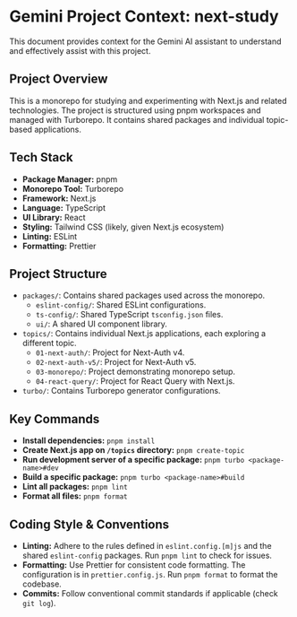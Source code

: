# Gemini Project Context: next-study

This document provides context for the Gemini AI assistant to understand and effectively assist with this project.

## Project Overview

This is a monorepo for studying and experimenting with Next.js and related technologies. The project is structured using pnpm workspaces and managed with Turborepo. It contains shared packages and individual topic-based applications.

## Tech Stack

- **Package Manager:** pnpm
- **Monorepo Tool:** Turborepo
- **Framework:** Next.js
- **Language:** TypeScript
- **UI Library:** React
- **Styling:** Tailwind CSS (likely, given Next.js ecosystem)
- **Linting:** ESLint
- **Formatting:** Prettier

## Project Structure

- `packages/`: Contains shared packages used across the monorepo.
  - `eslint-config/`: Shared ESLint configurations.
  - `ts-config/`: Shared TypeScript `tsconfig.json` files.
  - `ui/`: A shared UI component library.
- `topics/`: Contains individual Next.js applications, each exploring a different topic.
  - `01-next-auth/`: Project for Next-Auth v4.
  - `02-next-auth-v5/`: Project for Next-Auth v5.
  - `03-monorepo/`: Project demonstrating monorepo setup.
  - `04-react-query/`: Project for React Query with Next.js.
- `turbo/`: Contains Turborepo generator configurations.

## Key Commands

- **Install dependencies:** `pnpm install`
- **Create Next.js app on `/topics` directory:** `pnpm create-topic`
- **Run development server of a specific package:** `pnpm turbo <package-name>#dev`
- **Build a specific package:** `pnpm turbo <package-name>#build`
- **Lint all packages:** `pnpm lint`
- **Format all files:** `pnpm format`

## Coding Style & Conventions

- **Linting:** Adhere to the rules defined in `eslint.config.[m]js` and the shared `eslint-config` packages. Run `pnpm lint` to check for issues.
- **Formatting:** Use Prettier for consistent code formatting. The configuration is in `prettier.config.js`. Run `pnpm format` to format the codebase.
- **Commits:** Follow conventional commit standards if applicable (check `git log`).

